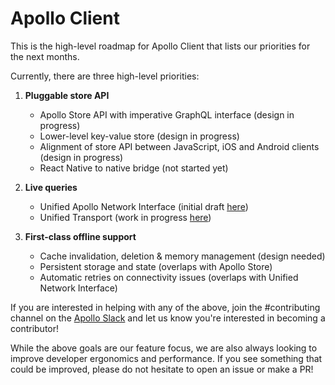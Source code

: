 # Apollo Client

This is the high-level roadmap for Apollo Client that lists our priorities for the next months.

Currently, there are three high-level priorities:

1. **Pluggable store API**
    * Apollo Store API with imperative GraphQL interface (design in progress)
    * Lower-level key-value store (design in progress)
    * Alignment of store API between JavaScript, iOS and Android clients (design in progress)
    * React Native to native bridge (not started yet)

2. **Live queries**
    * Unified Apollo Network Interface (initial draft [here](https://github.com/apollographql/apollo-network-interface))
    * Unified Transport (work in progress [here](https://github.com/apollographql/subscriptions-transport-ws/pull/108))
    
3. **First-class offline support**
    * Cache invalidation, deletion & memory management (design needed)
    * Persistent storage and state (overlaps with Apollo Store)
    * Automatic retries on connectivity issues (overlaps with Unified Network Interface)
    
    
If you are interested in helping with any of the above, join the #contributing channel on the 
[Apollo Slack](http://www.apollodata.com/#slack) and let us know you're interested in becoming a contributor!
 

While the above goals are our feature focus, we are also always looking to improve developer ergonomics and performance.
If you see something that could be improved, please do not hesitate to open an issue or make a PR!
